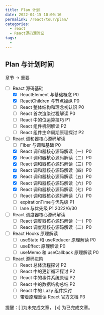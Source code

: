 ```yaml
---
title: Plan 计划
date: 2022-04-15 10:00:16
permalink: /react/tour/plan/
categories:
  - react
  - React源码漂流记
tags:
  - 
---
```


## Plan 与计划时间

章节 → 重要

- [ ] React 源码基础
  - [x] ReactElement 与基础概念 P0
  - [x] ReactChildren 与节点操纵 P0
  - [ ] React 整体结构和理念初认识 P0
  - [ ] React 首次渲染过程解读 P0
  - [ ] React 中的位运算技巧 P1
  - [ ] React 组件机制解读 P2
  - [ ] React 组件生命周期原理探讨 P2
- [ ] React 调和器核心源码解读
  - [ ] Fiber 与调和基础 P0
  - [x] React 调和器核心源码解读（一）P0
  - [x] React 调和器核心源码解读（二）P0
  - [x] React 调和器核心源码解读（三）P0
  - [x] React 调和器核心源码解读（四）P0
  - [x] React 调和器核心源码解读（五）P0
  - [x] React 调和器核心源码解读（六）P0
  - [x] React 调和器核心源码解读（七）P0
  - [ ] React 调和器核心源码解读（八）P0
  - [ ] expirationTime与优先级 P1
  - [ ] lane 与优先级 P1 2022/6/30
- [ ] React 调度器核心源码解读
  - [ ] React 调度器核心源码解读（一）P0
  - [ ] React 调度器核心源码解读（二）P0
- [ ] React Hooks 原理解读
  - [ ] useState 和 useReducer 原理解读 P0
  - [ ] useEffect 原理解读 P0
  - [ ] useMemo 和 useCallback 原理解读 P0
- [ ] React 源码进阶
  - [ ] React 总体流程探讨 P2
  - [ ] React 中的更新循环探讨 P2
  - [ ] React 中的事件系统原理 P2
  - [ ] React 中的数据结构总结 P2
  - [ ] React 中的 Lazy 组件探讨
  - [ ] 带着原理重读 React 官方文档 P3

提醒：[ ]为未完成文章， [x] 为已完成文章。
